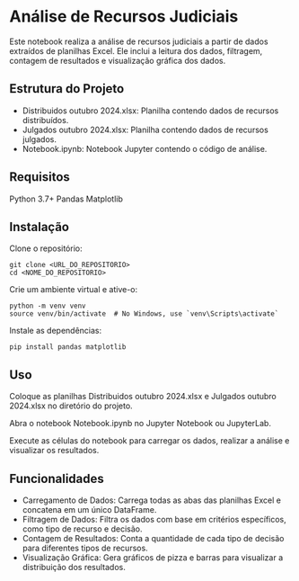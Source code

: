 # Análise de Recursos Judiciais
Este notebook realiza a análise de recursos judiciais a partir de dados extraídos de planilhas Excel. Ele inclui a leitura dos dados, filtragem, contagem de resultados e visualização gráfica dos dados.

## Estrutura do Projeto
- Distribuidos outubro 2024.xlsx: Planilha contendo dados de recursos distribuídos.
- Julgados outubro 2024.xlsx: Planilha contendo dados de recursos julgados.
- Notebook.ipynb: Notebook Jupyter contendo o código de análise.

## Requisitos
Python 3.7+
Pandas
Matplotlib

## Instalação
Clone o repositório:

```shell
git clone <URL_DO_REPOSITORIO>
cd <NOME_DO_REPOSITORIO>
```

Crie um ambiente virtual e ative-o:

```shell
python -m venv venv
source venv/bin/activate  # No Windows, use `venv\Scripts\activate`
```

Instale as dependências:

```shell
pip install pandas matplotlib
```

## Uso
Coloque as planilhas Distribuidos outubro 2024.xlsx e Julgados outubro 2024.xlsx no diretório do projeto.

Abra o notebook Notebook.ipynb no Jupyter Notebook ou JupyterLab.

Execute as células do notebook para carregar os dados, realizar a análise e visualizar os resultados.

## Funcionalidades
- Carregamento de Dados: Carrega todas as abas das planilhas Excel e concatena em um único DataFrame.
- Filtragem de Dados: Filtra os dados com base em critérios específicos, como tipo de recurso e decisão.
- Contagem de Resultados: Conta a quantidade de cada tipo de decisão para diferentes tipos de recursos.
- Visualização Gráfica: Gera gráficos de pizza e barras para visualizar a distribuição dos resultados.
